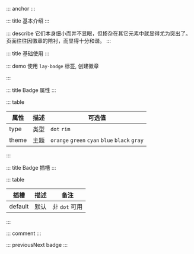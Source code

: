 ::: anchor
:::

::: title 基本介绍
:::

::: describe 它们本身细小而并不显眼，但掺杂在其它元素中就显得尤为突出了。页面往往因徽章的陪衬，而显得十分和谐。
:::

::: title 基础使用
:::

::: demo 使用 `lay-badge` 标签, 创建徽章

<template>
    <lay-badge type="dot"></lay-badge>&nbsp;
    <lay-badge type="dot" theme="orange"></lay-badge>&nbsp;
    <lay-badge type="dot" theme="green"></lay-badge>&nbsp;
    <lay-badge type="dot" theme="cyan"></lay-badge>&nbsp;
    <lay-badge type="dot" theme="blue"></lay-badge>&nbsp;
    <lay-badge type="dot" theme="black"></lay-badge>&nbsp;
    <lay-badge type="dot" theme="gray"></lay-badge>&nbsp;
    <lay-badge >赤</lay-badge>&nbsp;
    <lay-badge theme="orange">橙</lay-badge>&nbsp;
    <lay-badge theme="green">绿</lay-badge>&nbsp;
    <lay-badge theme="cyan">青</lay-badge>&nbsp;
    <lay-badge theme="blue">蓝</lay-badge>&nbsp;
    <lay-badge theme="black">黑</lay-badge>&nbsp;
    <lay-badge theme="gray">灰</lay-badge>&nbsp;
    <lay-badge type="rim">6</lay-badge>&nbsp;
    <lay-badge type="rim">Hot</lay-badge>&nbsp;
</template>

<script>
import { ref } from 'vue'

export default {
  setup() {

    return {
    }
  }
}
</script>

:::

::: title Badge 属性
:::

::: table

| 属性  | 描述   | 可选值                                       |
| ----- | ---- | --------------------------------------------- |
| type  | 类型 | `dot` `rim`                                   |
| theme | 主题 | `orange` `green` `cyan` `blue` `black` `gray` |

:::

::: title Badge 插槽
:::

::: table

|  插槽  | 描述  |  备注                                              |
| ----- | ---- | --------------------------------------------- |
| default  | 默认 |  非 `dot` 可用                                   |

:::

::: comment
:::

::: previousNext badge
:::